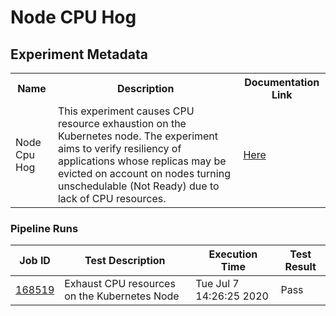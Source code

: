 # Node CPU Hog

## Experiment Metadata

<table>
<tr>
<th> Name </th>
<th> Description </th>
<th> Documentation Link </th>
</tr>
<tr>
 <td> Node Cpu Hog </td>
 <td> This experiment causes CPU resource exhaustion on the Kubernetes node. The experiment aims to verify resiliency of applications whose replicas may be evicted on account on nodes turning unschedulable (Not Ready) due to lack of CPU resources. </td>
 <td>  <a href="https://docs.litmuschaos.io/docs/node-cpu-hog/"> Here </a> </td>
 </tr>
 </table>

 ### Pipeline Runs

 
| Job ID |   Test Description         | Execution Time |Test Result   |
 |---------|---------------------------| --------------|--------|
 |    <a href= "https://gitlab.mayadata.io/litmuschaos/litmus-e2e/-/jobs/168519">168519</a>   |  Exhaust CPU resources on the Kubernetes Node           |  Tue Jul  7 14:26:25 2020     |Pass  |
